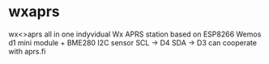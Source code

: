 # wxaprs
wx&lt;>aprs  all in one
indyvidual Wx APRS station based on ESP8266 Wemos d1 mini module + BME280 I2C sensor
SCL -> D4
SDA -> D3
can cooperate with aprs.fi

